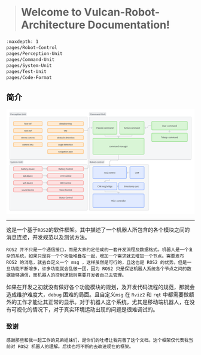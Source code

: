 > # Welcome to Vulcan-Robot-Architecture Documentation!

```{toctree}
:maxdepth: 1
pages/Robot-Control
pages/Perception-Unit
pages/Command-Unit
pages/System-Unit
pages/Test-Unit
pages/Code-Format
```

## 简介

![softWare pipeline](./_static/vulcan_tree.png)

------

这是一个基于`ROS2`的软件框架。其中描述了一个机器人所包含的各个模块之间的消息连接，开发规范以及测试方法。

```
ROS2 并不只是一个通信接口，而是大家约定俗成的一套开发流程及数据格式。机器人是一个复杂的系统，如果只是将一个个功能堆叠在一起，增加一个需求就去增加一个节点。需要发布 ROS2 的消息，就去自定义一个 msg ，这样虽然是可行的，且这也是 ROS2 的优势。但是一旦功能不断增多，许多功能就会乱做一团，因为 ROS2 只是保证机器人系统各个节点之间的数据能够通信，而机器人的控制逻辑则需要开发者自己去管理。
```

​	如果在开发之初就没有做好各个功能模块的规划，及开发代码流程的规范，那就会造成维护难度大，`debug` 困难的局面。且自定义`msg` 在 `Rviz2` 和 `rqt` 中都需要做额外的工作才能让其正常的显示。对于机器人这个系统，尤其是移动端机器人，在没有可视化的情况下，对于真实环境运动出现的问题是很难调试的。

### 致谢

```{note}
感谢那些和我一起工作的兄弟姐妹们，是你们的吐槽让我完善了这个文档。这个框架仅代表我当前对 ROS2 机器人的理解。后续也将不断的去改进现在的框架。
```